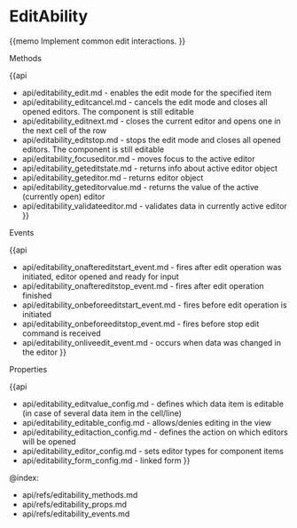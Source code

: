 EditAbility 
=============


{{memo Implement common edit interactions. }}




<div class='h2'>Methods</div>

{{api
- api/editability_edit.md - enables the edit mode for the specified item
- api/editability_editcancel.md - cancels the edit mode and closes all opened editors. The component is still editable
- api/editability_editnext.md - closes the current editor and opens one in the next cell of the row
- api/editability_editstop.md - stops the edit mode and closes all opened editors. The component is still editable
- api/editability_focuseditor.md - moves focus to the active editor
- api/editability_geteditstate.md - returns info about active editor object
- api/editability_geteditor.md - returns editor object
- api/editability_geteditorvalue.md - returns the value of the active (currently open) editor
- api/editability_validateeditor.md - validates data in currently active editor
}}


<div class='h2'>Events</div>


{{api
- api/editability_onaftereditstart_event.md - fires after edit operation was initiated, editor opened and ready for input
- api/editability_onaftereditstop_event.md - fires after edit operation finished
- api/editability_onbeforeeditstart_event.md - fires before edit operation is initiated
- api/editability_onbeforeeditstop_event.md - fires before stop edit command is received
- api/editability_onliveedit_event.md - occurs when data was changed in the editor
}}


<div class='h2'>Properties</div>

{{api
- api/editability_editvalue_config.md - defines which data item is editable (in case of several data item in the cell/line)
- api/editability_editable_config.md - allows/denies editing in the view
- api/editability_editaction_config.md - defines the action on which editors will be opened
- api/editability_editor_config.md - sets editor types for component items
- api/editability_form_config.md - linked form
}}





@index:
- api/refs/editability_methods.md
- api/refs/editability_props.md
- api/refs/editability_events.md

